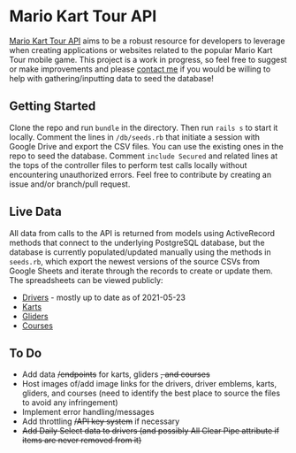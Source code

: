 # Mario Kart Tour API

[Mario Kart Tour API](https://mario-kart-tour-api.herokuapp.com) aims to be a robust resource for developers to leverage when creating applications or websites related to the popular Mario Kart Tour mobile game.  This project is a work in progress, so feel free to suggest or make improvements and please [contact me](https://matthewserre.com) if you would be willing to help with gathering/inputting data to seed the database!

## Getting Started

Clone the repo and run `bundle` in the directory. Then run `rails s` to start it locally. Comment the lines in `/db/seeds.rb` that initiate a session with Google Drive and export the CSV files. You can use the existing ones in the repo to seed the database.  Comment `include Secured` and related lines at the tops of the controller files to perform test calls locally without encountering unauthorized errors. Feel free to contribute by creating an issue and/or branch/pull request.

## Live Data

All data from calls to the API is returned from models using ActiveRecord methods that connect to the underlying PostgreSQL database, but the database is currently populated/updated manually using the methods in `seeds.rb`, which export the newest versions of the source CSVs from Google Sheets and iterate through the records to create or update them.  The spreadsheets can be viewed publicly:

* [Drivers](https://docs.google.com/spreadsheets/d/119nCCqTbCrIUqOpSi2ebaYZn-EEKE1U-o-vL3-hUdSw/edit?usp=sharing) - mostly up to date as of 2021-05-23
* [Karts](https://docs.google.com/spreadsheets/d/1TiEbTz4aHk7ahWUbFev4NqQac5gejWqRnpmz4SeX2o0/edit?usp=sharing)
* [Gliders](https://docs.google.com/spreadsheets/d/1DzXFt7fVNlCXrLQVPvzuWyiE6txjUxwMu6M-3-Eq6o0/edit?usp=sharing)
* [Courses](https://docs.google.com/spreadsheets/d/1y1tDOEwW2iMzZgpxJ-oOnX-RS8f9wrlEX2bBMElaDGk/edit?usp=sharing)

## To Do

- Add data ~~/endpoints~~ for karts, gliders ~~, and courses~~
- Host images of/add image links for the drivers, driver emblems, karts, gliders, and courses (need to identify the best place to source the files to avoid any infringement)
- Implement error handling/messages
- Add throttling ~~/API key system~~ if necessary
- ~~Add Daily Select data to drivers (and possibly All Clear Pipe attribute if items are never removed from it)~~
